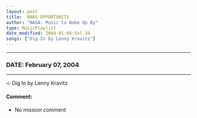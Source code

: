 ```yaml
---
layout: post
title:  MARS OPPORTUNITY
author: "NASA: Music to Wake Up By"
type: MusicPlaylist
date_modified: 2004-01-04:Sol 34
songs: ["Dig In by Lenny Kravitz"]
---
```


----
### DATE: February 07, 2004
----
⊹ Dig In by Lenny Kravitz

#### Comment:
* No mission comment



<br/>
<center>
	<a target="_blank"
	   href="https://twitter.com/intent/tweet?hashtags=Space,NASA,Playlist,NASAWakeupCalls,SpaceProgram&text={{ page.author}}, '{{ page.songs.first }}' {{ page.title }}, {{ page.date | date: '%B %d, %Y' }}. {{ site.url }}{{ page.url }}&via=nasawakeupcalls"><i class="fab fa-twitter" alt="Tweet this page" style="font-size: 1.3em;"></i></a>
	&nbsp; 	<i class="fas fa-user-astronaut" style="font-size: 1.5em;"></i> &nbsp;
    <a type="amzn" search="'Dig In by Lenny Kravitz'" category="popular music">
    <i class="fab fa-amazon" style="font-size: 1.3em;"></i></a>
</center>

